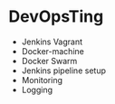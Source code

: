 # DevOpsTing

- Jenkins Vagrant
- Docker-machine
- Docker Swarm
- Jenkins pipeline setup
- Monitoring
- Logging
